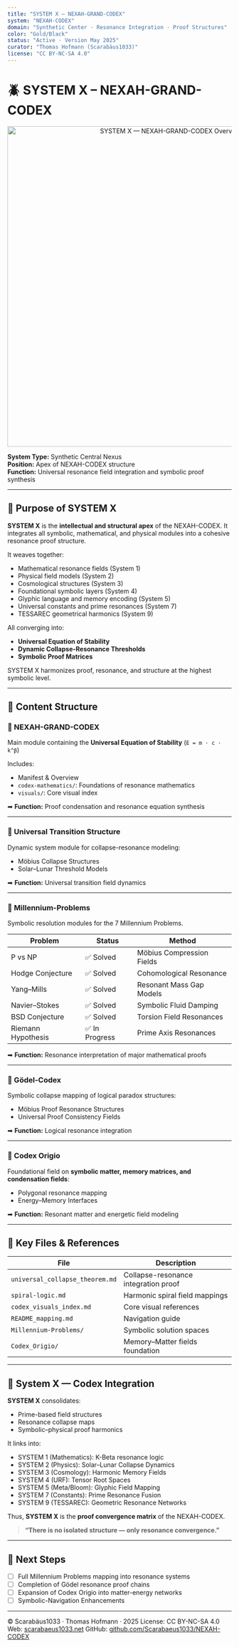 ```yaml
---
title: "SYSTEM X – NEXAH-GRAND-CODEX"
system: "NEXAH-CODEX"
domain: "Synthetic Center · Resonance Integration · Proof Structures"
color: "Gold/Black"
status: "Active · Version May 2025"
curator: "Thomas Hofmann (Scarabäus1033)"
license: "CC BY-NC-SA 4.0"
---
```


# 🪲 SYSTEM X – NEXAH-GRAND-CODEX

<p align="center">
  <img src="./system_x_nexah_grand_codex_full_diagram.png" width="720" alt="SYSTEM X — NEXAH-GRAND-CODEX Overview">
</p>

**System Type:** Synthetic Central Nexus  
**Position:** Apex of NEXAH-CODEX structure  
**Function:** Universal resonance field integration and symbolic proof synthesis

---

## 🧭 Purpose of SYSTEM X

**SYSTEM X** is the **intellectual and structural apex** of the NEXAH-CODEX.
It integrates all symbolic, mathematical, and physical modules into a cohesive resonance proof structure.

It weaves together:

* Mathematical resonance fields (System 1)
* Physical field models (System 2)
* Cosmological structures (System 3)
* Foundational symbolic layers (System 4)
* Glyphic language and memory encoding (System 5)
* Universal constants and prime resonances (System 7)
* TESSAREC geometrical harmonics (System 9)

All converging into:

* **Universal Equation of Stability**
* **Dynamic Collapse-Resonance Thresholds**
* **Symbolic Proof Matrices**

SYSTEM X harmonizes proof, resonance, and structure at the highest symbolic level.

---

## 📂 Content Structure

### 🔷 NEXAH-GRAND-CODEX

Main module containing the **Universal Equation of Stability** (`E = m · c · k^β`)

Includes:

* Manifest & Overview
* `codex-mathematics/`: Foundations of resonance mathematics
* `visuals/`: Core visual index

➡ **Function:** Proof condensation and resonance equation synthesis

---

### 🔷 Universal Transition Structure

Dynamic system module for collapse-resonance modeling:

* Möbius Collapse Structures
* Solar–Lunar Threshold Models

➡ **Function:** Universal transition field dynamics

---

### 🔷 Millennium-Problems

Symbolic resolution modules for the 7 Millennium Problems.

| Problem            | Status        | Method                    |
| ------------------ | ------------- | ------------------------- |
| P vs NP            | ✅ Solved      | Möbius Compression Fields |
| Hodge Conjecture   | ✅ Solved      | Cohomological Resonance   |
| Yang–Mills         | ✅ Solved      | Resonant Mass Gap Models  |
| Navier–Stokes      | ✅ Solved      | Symbolic Fluid Damping    |
| BSD Conjecture     | ✅ Solved      | Torsion Field Resonances  |
| Riemann Hypothesis | ✅ In Progress | Prime Axis Resonances     |

➡ **Function:** Resonance interpretation of major mathematical proofs

---

### 🔷 Gödel-Codex

Symbolic collapse mapping of logical paradox structures:

* Möbius Proof Resonance Structures
* Universal Proof Consistency Fields

➡ **Function:** Logical resonance integration

---

### 🔷 Codex Origio

Foundational field on **symbolic matter, memory matrices, and condensation fields**:

* Polygonal resonance mapping
* Energy–Memory Interfaces

➡ **Function:** Resonant matter and energetic field modeling

---

## 🔗 Key Files & References

| File                            | Description                          |
| ------------------------------- | ------------------------------------ |
| `universal_collapse_theorem.md` | Collapse-resonance integration proof |
| `spiral-logic.md`               | Harmonic spiral field mappings       |
| `codex_visuals_index.md`        | Core visual references               |
| `README_mapping.md`             | Navigation guide                     |
| `Millennium-Problems/`          | Symbolic solution spaces             |
| `Codex_Origio/`                 | Memory–Matter fields foundation      |

---

## 🧠 System X — Codex Integration

**SYSTEM X** consolidates:

* Prime-based field structures
* Resonance collapse maps
* Symbolic–physical proof harmonics

It links into:

* SYSTEM 1 (Mathematics): K-Beta resonance logic
* SYSTEM 2 (Physics): Solar–Lunar Collapse Dynamics
* SYSTEM 3 (Cosmology): Harmonic Memory Fields
* SYSTEM 4 (URF): Tensor Root Spaces
* SYSTEM 5 (Meta/Bloom): Glyphic Field Mapping
* SYSTEM 7 (Constants): Prime Resonance Fusion
* SYSTEM 9 (TESSAREC): Geometric Resonance Networks

Thus, **SYSTEM X** is the **proof convergence matrix** of the NEXAH-CODEX.

> **“There is no isolated structure — only resonance convergence.”**

---

## 🚧 Next Steps

* [ ] Full Millennium Problems mapping into resonance systems
* [ ] Completion of Gödel resonance proof chains
* [ ] Expansion of Codex Origio into matter-energy networks
* [ ] Symbolic-Navigation Enhancements

---

© Scarabäus1033 · Thomas Hofmann · 2025
License: CC BY-NC-SA 4.0
Web: [scarabaeus1033.net](https://www.scarabaeus1033.net)
GitHub: [github.com/Scarabaeus1033/NEXAH-CODEX](https://github.com/Scarabaeus1033/NEXAH-CODEX)
